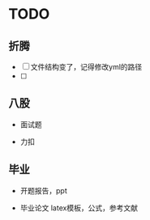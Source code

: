 # TODO

## 折腾

- [ ] 文件结构变了，记得修改yml的路径
- [ ] 

## 八股

- 面试题

- 力扣

  

## 毕业

- 开题报告，ppt

- 毕业论文 latex模板，公式，参考文献

  
